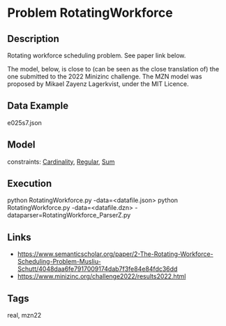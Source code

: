 # Problem RotatingWorkforce
## Description
Rotating workforce scheduling problem.
See paper link below.

The model, below, is close to (can be seen as the close translation of) the one submitted to the 2022 Minizinc challenge.
The MZN model was proposed by Mikael Zayenz Lagerkvist, under the MIT Licence.

## Data Example
  e025s7.json

## Model
  constraints: [Cardinality](http://pycsp.org/documentation/constraints/Cardinality), [Regular](http://pycsp.org/documentation/constraints/Regular), [Sum](http://pycsp.org/documentation/constraints/Sum)

## Execution
  python RotatingWorkforce.py -data=<datafile.json>
  python RotatingWorkforce.py -data=<datafile.dzn> -dataparser=RotatingWorkforce_ParserZ.py

## Links
  - https://www.semanticscholar.org/paper/2-The-Rotating-Workforce-Scheduling-Problem-Musliu-Schutt/4048daa6fe7917009174dab7f3fe84e84fdc36dd
  - https://www.minizinc.org/challenge2022/results2022.html

## Tags
  real, mzn22
